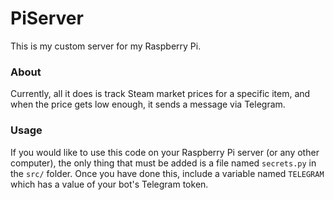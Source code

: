 # PiServer
This is my custom server for my Raspberry Pi.

### About
Currently, all it does is track Steam market prices for a specific item, and when the price gets low enough, it sends a message via Telegram.

### Usage
If you would like to use this code on your Raspberry Pi server (or any other computer), the only thing that must be added is a file named `secrets.py` in the `src/` folder. Once you have done this, include a variable named `TELEGRAM` which has a value of your bot's Telegram token.
